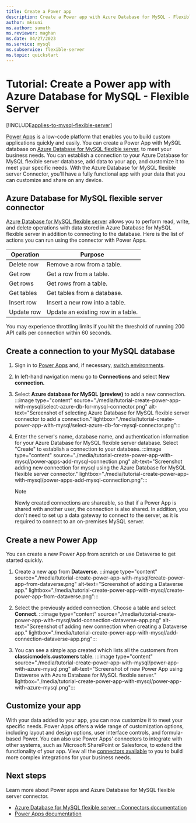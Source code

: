 ```yaml
---
title: Create a Power app
description: Create a Power app with Azure Database for MySQL - Flexible Server.
author: mksuni
ms.author: sumuth
ms.reviewer: maghan
ms.date: 04/27/2023
ms.service: mysql
ms.subservice: flexible-server
ms.topic: quickstart
---
```


# Tutorial: Create a Power app with Azure Database for MySQL - Flexible Server

[!INCLUDE[applies-to-mysql-flexible-server](../includes/applies-to-mysql-flexible-server.md)]

[Power Apps](/power-apps/) is a low-code platform that enables you to build custom applications quickly and easily. You can create a Power App with MySQL database on [Azure Database for MySQL flexible server](overview.md), to meet your business needs. You can establish a connection to your Azure Database for MySQL flexible server database, add data to your app, and customize it to meet your specific needs. With the Azure Database for MySQL flexible server Connector, you'll have a fully functional app with your data that you can customize and share on any device.

## Azure Database for MySQL flexible server connector

[Azure Database for MySQL flexible server](/connectors/azuremysql/) allows you to perform read, write, and delete operations with data stored in Azure Database for MySQL flexible server in addition to connecting to the database. Here is the list of actions you can run using the connector with Power Apps.

| **Operation** | **Purpose** |
| --- | --- |
| Delete row | Remove a row from a table. |
| Get row | Get a row from a table. |
| Get rows | Get rows from a table. |
| Get tables | Get tables from a database. |
| Insert row | Insert a new row into a table. |
| Update row | Update an existing row in a table. |

You may experience throttling limits if you hit the threshold of running 200 API calls per connection within 60 seconds.

## Create a connection to your MySQL database

1. Sign in to [Power Apps](https://make.powerapps.com/) and, if necessary, [switch environments](/power-apps/maker/canvas-apps/getting-started).
1. In left-hand navigation menu go to **Connections** and select **New connection.**
1. Select **Azure database for MySQL (preview)** to add a new connection.
   :::image type="content" source="./media/tutorial-create-power-app-with-mysql/select-azure-db-for-mysql-connector.png" alt-text="Screenshot of selecting Azure Database for MySQL flexible server connector to add a connection." lightbox="./media/tutorial-create-power-app-with-mysql/select-azure-db-for-mysql-connector.png":::

1. Enter the server's name, database name, and authentication information for your Azure Database for MySQL flexible server database. Select "Create" to establish a connection to your database.
   :::image type="content" source="./media/tutorial-create-power-app-with-mysql/power-apps-add-mysql-connection.png" alt-text="Screenshot adding new connection for mysql using the Azure Database for MySQL flexible server connector." lightbox="./media/tutorial-create-power-app-with-mysql/power-apps-add-mysql-connection.png":::

   > [!NOTE]  
   > Newly created connections are shareable, so that if a Power App is shared with another user, the connection is also shared. In addition, you don't need to  set up a data gateway to connect to the server, as it is required to connect to an on-premises MySQL server.

## Create a new Power App

You can create a new Power App from scratch or use Dataverse to get started quickly.

1. Create a new app from **Dataverse**.
   :::image type="content" source="./media/tutorial-create-power-app-with-mysql/create-power-app-from-dataverse.png" alt-text="Screenshot of adding a Dataverse app." lightbox="./media/tutorial-create-power-app-with-mysql/create-power-app-from-dataverse.png":::

1. Select the previously added connection. Choose a table and select **Connect**.
   :::image type="content" source="./media/tutorial-create-power-app-with-mysql/add-connection-dataverse-app.png" alt-text="Screenshot of adding new connection when creating a Dataverse app." lightbox="./media/tutorial-create-power-app-with-mysql/add-connection-dataverse-app.png":::

1. You can see a simple app created which lists all the customers from **classicmodels.customers** table.
   :::image type="content" source="./media/tutorial-create-power-app-with-mysql/power-app-with-azure-mysql.png" alt-text="Screenshot of new Power App using Dataverse with Azure Database for MySQL flexible server." lightbox="./media/tutorial-create-power-app-with-mysql/power-app-with-azure-mysql.png":::

## Customize your app

With your data added to your app, you can now customize it to meet your specific needs. Power Apps offers a wide range of customization options, including layout and design options, user interface controls, and formula-based Power. You can also use Power Apps' connectors to integrate with other systems, such as Microsoft SharePoint or Salesforce, to extend the functionality of your app. View all the [connectors available](/connectors) to you to build more complex integrations for your business needs.

## Next steps

Learn more about Power apps and Azure Database for MySQL flexible server connector.
- [Azure Database for MySQL flexible server - Connectors documentation](/connectors/azuremysql/)
- [Power Apps documentation](/power-apps/)
